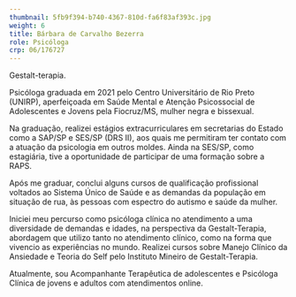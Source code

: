 ```yaml
---
thumbnail: 5fb9f394-b740-4367-810d-fa6f83af393c.jpg
weight: 6
title: Bárbara de Carvalho Bezerra
role: Psicóloga
crp: 06/176727
---
```

Gestalt-terapia.

Psicóloga graduada em 2021 pelo Centro Universitário de Rio Preto (UNIRP), aperfeiçoada em Saúde Mental e Atenção Psicossocial de Adolescentes e Jovens pela Fiocruz/MS, mulher negra e bissexual. 

Na graduação, realizei estágios extracurriculares em secretarias do Estado como a SAP/SP e SES/SP (DRS II), aos quais me permitiram ter contato com a atuação da psicologia em outros moldes. Ainda na SES/SP, como estagiária, tive a oportunidade de participar de uma formação sobre a RAPS.

Após me graduar, conclui alguns cursos de qualificação profissional voltados ao Sistema Único de Saúde e as demandas da população em situação de rua, às pessoas com espectro do autismo e saúde da mulher. 

Iniciei meu percurso como psicóloga clínica no atendimento a uma diversidade de demandas e idades, na perspectiva da Gestalt-Terapia, abordagem que utilizo tanto no atendimento clínico, como na forma que vivencio as experiências no mundo. Realizei cursos sobre Manejo Clínico da Ansiedade e Teoria do Self pelo Instituto Mineiro de Gestalt-Terapia. 

Atualmente, sou Acompanhante Terapêutica de adolescentes e Psicóloga Clínica de jovens e adultos com atendimentos online.